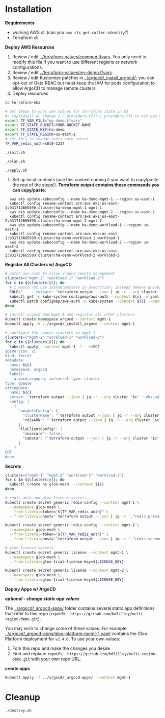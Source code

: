 # Installation

**Requirements**

* working AWS cli (can you `aws sts get-caller-identity`?)
* Terraform cli

**Deploy AWS Resources**

1. Review / edit [../terraform-values/common.tfvars](../terraform-values/common.tfvars).  You only need to modify this file if you want to use different regions or network configurations.
2. Review / edit [../terraform-values/my-demo.tfvars](../terraform-values/my-demo.tfvars).
3. Review / edit Kustomize patches in [../argocd/_install_argocd/](../argocd/_install_argocd/); you can opt-out of Okta RBAC but must keep the IAM for pods configuration to allow ArgoCD to manage remote clusters.
4. Deploy resources
```bash
cd terraform-eks

# Set these to your own values for terraform state in S3
#; (optional) or change [./_providers.tf](./_providers.tf) to not use S3 for state
export TF_VAR_FILE="my-demo.tfvars"
export TF_STATE_BUCKET=YOUR-BUCKET-NAME
export TF_STATE_KEY=ha-demo
export TF_STATE_REGION=us-east-1
# set this to change redis auth secret
TF_VAR_redis_auth=s0l0-123!

./init.sh

./plan.sh

./apply.sh
```
1. Set up local contexts (use this context naming if you want to copy/paste the rest of the steps!).  **Terraform output contains these commands you can copy/paste**:
```
  aws eks update-kubeconfig --name ha-demo-mgmt-1 --region us-east-1
  kubectl config rename-context arn:aws:eks:us-east-1:931713665590:cluster/ha-demo-mgmt-1 mgmt-1
  aws eks update-kubeconfig --name ha-demo-mgmt-2 --region us-east-2
  kubectl config rename-context arn:aws:eks:us-east-2:931713665590:cluster/ha-demo-mgmt-2 mgmt-2
  aws eks update-kubeconfig --name ha-demo-workload-1 --region us-east-1
  kubectl config rename-context arn:aws:eks:us-east-1:931713665590:cluster/ha-demo-workload-1 workload-1
  aws eks update-kubeconfig --name ha-demo-workload-2 --region us-east-2
  kubectl config rename-context arn:aws:eks:us-east-2:931713665590:cluster/ha-demo-workload-2 workload-2
```
  
**Register All Clusters w/ ArgoCD**

```bash
# patch aws-auth to allow argocd remote management
clusters=("mgmt-2" "workload-1" "workload-2")
for c in ${clusters[@]}; do
  # I would not use system:masters in production; instead remove groups and create role bindings for username argocd
  ROLE="    - rolearn: `terraform output --json | jq -r --arg cluster "$c" '.iam_argocd.value[$cluster]'`\n      username: argocd\n      groups:\n        - system:masters"
  kubectl get -n kube-system configmap/aws-auth --context ${c} -o yaml | awk "/mapRoles: \|/{print;print \"$ROLE\";next}1" > /tmp/aws-auth-patch.yml
  kubectl patch configmap/aws-auth -n kube-system --context ${c} --patch "$(cat /tmp/aws-auth-patch.yml)"
done

# install argocd and mgmt-1 and register all other clusters
kubectl create namespace argocd --context mgmt-1
kubectl apply -k ../argocd/_install_argocd --context mgmt-1

# configure the remote clusters in mgmt-1
clusters=("mgmt-2" "workload-1" "workload-2")
for c in ${clusters[@]}; do 
  kubectl apply --context mgmt-1 -f - <<EOT
apiVersion: v1
kind: Secret
metadata:
  name: ${c}
  namespace: argocd
  labels:
    argocd.argoproj.io/secret-type: cluster
type: Opaque
stringData:
  name: ${c}
  server: `terraform output --json | jq -r --arg cluster "$c" '.eks.value[$cluster].eks.endpoint'`
  config: |
    {
      "awsAuthConfig": {
        "clusterName": "`terraform output --json | jq -r --arg cluster "$c" '.eks.value[$cluster].eks.name'`",
        "roleARN": "`terraform output --json | jq -r --arg cluster "$c" '.iam_argocd.value[$cluster]'`"
      },
      "tlsClientConfig": {
        "insecure": false,
        "caData": "`terraform output --json | jq -r --arg cluster "$c" '.eks.value[$cluster].eks.certificate_authority[0].data'`"
      }
    }
EOT
done
```

**Secrets**

```bash
clusters=("mgmt-1" "mgmt-2" "workload-1" "workload-2")
for c in ${clusters[@]}; do
  kubectl create ns gloo-mesh  --context ${c} 
done

# redis auth and gloo license secrets
kubectl create secret generic redis-config --context mgmt-1 \
  --namespace gloo-mesh \
  --from-literal=token="${TF_VAR_redis_auth}" \
  --from-literal=host="`terraform output --json | jq -r '."redis-primary-us-east-1".value.host'`"

kubectl create secret generic redis-config --context mgmt-2 \
  --namespace gloo-mesh \
  --from-literal=token="${TF_VAR_redis_auth}" \
  --from-literal=host="`terraform output --json | jq -r '."redis-secondary-us-east-2".value.host'`"

# gloo license secrets
kubectl create secret generic license --context mgmt-1 \
  --namespace gloo-mesh \
  --from-literal=gloo-trial-license-key=${LICENSE_KEY}

kubectl create secret generic license --context mgmt-2 \
  --namespace gloo-mesh \
  --from-literal=gloo-trial-license-key=${LICENSE_KEY}
```

**Deploy Apps w/ ArgoCD**

***optional - change static app values***

The [../argocd/_argocd-apps/](../argocd/_argocd-apps/) folder contains several static app definitions that refer to this repo (`repoURL: https://github.com/bdlilley/multi-region-demo.git`).

You may wish to change some of these values.  For example, [../argocd/_argocd-apps/gloo-platform-mgmt-1.yaml](../argocd/_argocd-apps/gloo-platform-mgmt-1.yaml) contains the Gloo Platform deployment for `v2.4.0`.  To use your own values:

1. Fork this repo and make the changes you desire
2. Find and replace `repoURL: https://github.com/bdlilley/multi-region-demo.git` with your own repo URL.  

**create apps**

```bash
kubectl apply -f ../argocd/_argocd-apps/ --context mgmt-1
```

# Cleanup

```bash
./destroy.sh
```